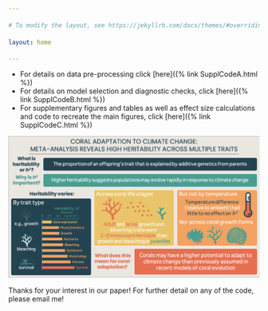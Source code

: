 ```yaml
---

# To modify the layout, see https://jekyllrb.com/docs/themes/#overriding-theme-defaults

layout: home

---
```


* For details on data pre-processing click [here]({% link SupplCodeA.html %})
* For details on model selection and diagnostic checks, click [here]({% link SupplCodeB.html %})
* For supplementary figures and tables as well as effect size calculations and code to recreate the main figures, click [here]({% link SupplCodeC.html %})

![GraphicalAbstract](GraphicalAbstract.png)

Thanks for your interest in our paper!
For further detail on any of the code, please email me!